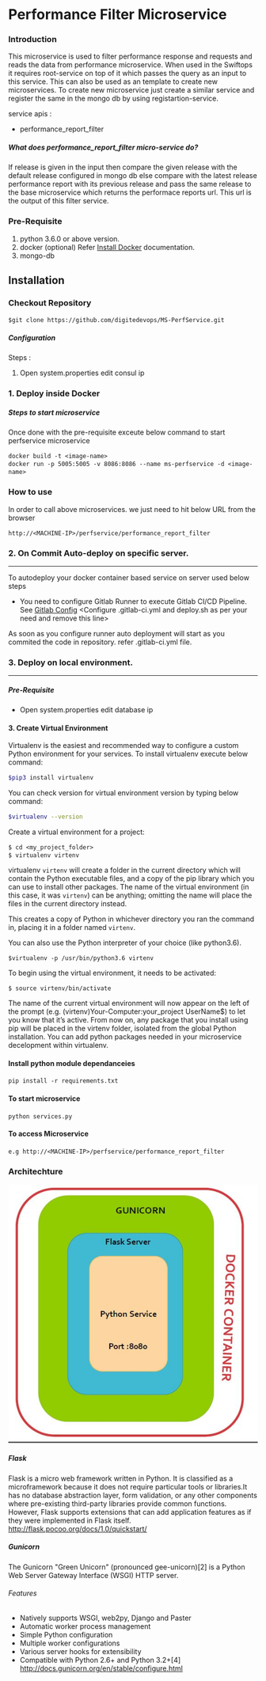 # Performance Filter Microservice

### Introduction

This microservice is used to filter performance response and requests and reads the data from performance microservice.
When used in the Swiftops it requires root-service on top of it which passes the query as an input to this service. 
This can also be used as an template to create new microservices. To create new microservice just create a similar service and register the same in the mongo db by using registartion-service.

service apis :

* performance_report_filter

##### What does performance_report_filter micro-service do?
If release is given in the input then compare the given release with the default release configured in mongo db else compare with the latest release performance report with its previous release and 
pass the same release to the base microservice which returns the performace reports url. This url is the output of this filter service.

### Pre-Requisite

1. python 3.6.0 or above version.
2. docker (optional) Refer [Install Docker](https://www.digitalocean.com/community/tutorials/how-to-install-and-use-docker-on-ubuntu-16-04) documentation.
3. mongo-db

## Installation
### Checkout Repository
```
$git clone https://github.com/digitedevops/MS-PerfService.git
```
##### Configuration

Steps :
1. Open system.properties edit consul ip

### 1. Deploy inside Docker
    
##### Steps to start microservice
Once done with the pre-requisite exceute below command to start  perfservice microservice
```
docker build -t <image-name>
docker run -p 5005:5005 -v 8086:8086 --name ms-perfservice -d <image-name>
```

### How to use
In order to call above microservices. we just need to hit below URL  from the browser
```
http://<MACHINE-IP>/perfservice/performance_report_filter
```
### 2. On Commit Auto-deploy on specific server.
---
To autodeploy your docker container based service on server used below steps
* You need to configure Gitlab Runner to execute Gitlab CI/CD Pipeline. See [Gitlab Config](https://docs.gitlab.com/runner/install)
<Configure .gitlab-ci.yml and deploy.sh as per your need and remove this line>

As soon as you configure runner auto deployment will start as you commited the code in repository.
refer .gitlab-ci.yml file.

### 3. Deploy on local environment.
----
##### Pre-Requisite
* Open system.properties edit database ip
 
#### 3. Create Virtual Environment
Virtualenv is the easiest and recommended way to configure a custom Python environment for your services.
To install virtualenv execute below command:
```sh
$pip3 install virtualenv
```
You can check version for virtual environment version by typing below command:
```sh
$virtualenv --version
```
Create a virtual environment for a project:
```
$ cd <my_project_folder>
$ virtualenv virtenv
```
virtualenv `virtenv` will create a folder in the current directory which will contain the Python executable files, and a copy of the pip library which you can use to install other packages. The name of the virtual environment (in this case, it was `virtenv`) can be anything; omitting the name will place the files in the current directory instead.

This creates a copy of Python in whichever directory you ran the command in, placing it in a folder named `virtenv`.

You can also use the Python interpreter of your choice (like python3.6).
```
$virtualenv -p /usr/bin/python3.6 virtenv
```
To begin using the virtual environment, it needs to be activated:
```
$ source virtenv/bin/activate
```
The name of the current virtual environment will now appear on the left of the prompt (e.g. (virtenv)Your-Computer:your_project UserName$) to let you know that it’s active. From now on, any package that you install using pip will be placed in the virtenv folder, isolated from the global Python installation. You can add python packages needed in your microservice decelopment within virtualenv. 

#### Install python module dependanceies
```
pip install -r requirements.txt
```
#### To start microservice 
```
python services.py
```


#### To access Microservice
```
e.g http://<MACHINE-IP>/perfservice/performance_report_filter
```
### Architechture
![Scheme](perfservice.JPG)

##### Flask
Flask is a micro web framework written in Python. It is classified as a microframework because it does not require particular tools or libraries.It has no database abstraction layer, form validation, or any other components where pre-existing third-party libraries provide common functions. However, Flask supports extensions that can add application features as if they were implemented in Flask itself.
http://flask.pocoo.org/docs/1.0/quickstart/


##### Gunicorn
The Gunicorn "Green Unicorn" (pronounced gee-unicorn)[2] is a Python Web Server Gateway Interface (WSGI) HTTP server. 

###### Features
* Natively supports WSGI, web2py, Django and Paster
* Automatic worker process management
* Simple Python configuration
* Multiple worker configurations
* Various server hooks for extensibility
* Compatible with Python 2.6+ and Python 3.2+[4]
http://docs.gunicorn.org/en/stable/configure.html

